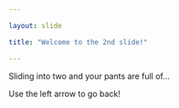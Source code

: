 ```yaml
---

layout: slide

title: "Welcome to the 2nd slide!"

---
```


Sliding into two and your pants are full of...

Use the left arrow to go back!
